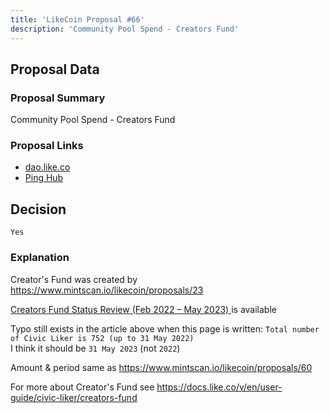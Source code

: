 ```yaml
---
title: 'LikeCoin Proposal #66'
description: 'Community Pool Spend - Creators Fund'
---
```


## Proposal Data

### Proposal Summary
Community Pool Spend - Creators Fund

### Proposal Links
- [dao.like.co](https://dao.like.co/proposals/66)
- [Ping Hub](https://ping.pub/likecoin/gov/66)


## Decision
`Yes`

### Explanation
Creator's Fund was created by https://www.mintscan.io/likecoin/proposals/23

[Creators Fund Status Review (Feb 2022 – May 2023)
](https://blog.like.co/en/creators-fund-status-review-feb-2022-may-2023/) is available

Typo still exists in the article above when this page is written: `Total number of Civic Liker is 752 (up to 31 May 2022)`  
I think it should be `31 May 2023` (not `2022`)  

Amount & period same as https://www.mintscan.io/likecoin/proposals/60

For more about Creator's Fund see https://docs.like.co/v/en/user-guide/civic-liker/creators-fund
